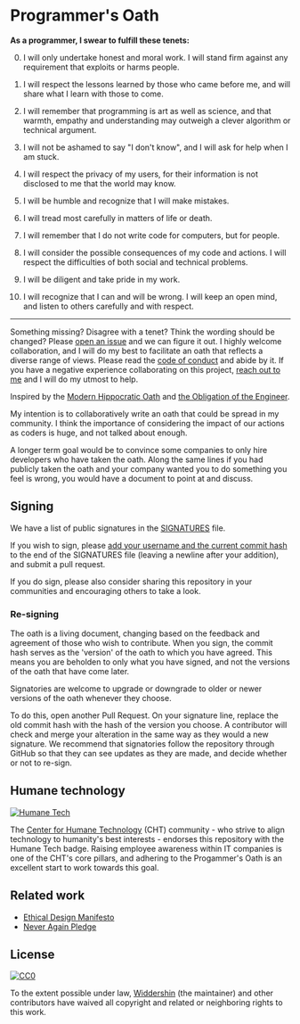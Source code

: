# Programmer's Oath

**As a programmer, I swear to fulfill these tenets:**

0. I will only undertake honest and moral work. I will stand firm against any requirement that exploits or harms people.

1. I will respect the lessons learned by those who came before me, and will share what I learn with those to come.

2. I will remember that programming is art as well as science, and that warmth, empathy and understanding may outweigh a clever algorithm or technical argument.

3. I will not be ashamed to say "I don't know", and I will ask for help when I am stuck.

4. I will respect the privacy of my users, for their information is not disclosed to me that the world may know.

5. I will be humble and recognize that I will make mistakes.

6. I will tread most carefully in matters of life or death.

7. I will remember that I do not write code for computers, but for people.

8. I will consider the possible consequences of my code and actions. I will respect the difficulties of both social and technical problems.

9. I will be diligent and take pride in my work.

10. I will recognize that I can and will be wrong. I will keep an open mind, and listen to others carefully and with respect.


------

Something missing? Disagree with a tenet? Think the wording should be changed? Please [open an issue](https://github.com/Widdershin/programmers-oath/issues/new) and we can figure it out. I highly welcome collaboration, and I will do my best to facilitate an oath that reflects a diverse range of views. Please read the [code of conduct](https://github.com/Widdershin/programmers-oath/blob/master/CODE_OF_CONDUCT.md) and abide by it. If you have a negative experience collaborating on this project, [reach out to me](mailto:ncwjohnstone@gmail) and I will do my utmost to help.

Inspired by the [Modern Hippocratic Oath](https://en.wikipedia.org/wiki/Hippocratic_Oath#Modern_version) and [the Obligation of the Engineer](https://en.wikipedia.org/wiki/Engineer's_Ring#The_Obligation_of_The_Engineer).

My intention is to collaboratively write an oath that could be spread in my community. I think the importance of considering the impact of our actions as coders is huge, and not talked about enough.

A longer term goal would be to convince some companies to only hire developers who have taken the oath. Along the same lines if you had publicly taken the oath and your company wanted you to do something you feel is wrong, you would have a document to point at and discuss.

## Signing

We have a list of public signatures in the [SIGNATURES](https://github.com/Widdershin/programmers-oath/blob/master/SIGNATURES) file.

If you wish to sign, please [add your username and the current commit hash](https://github.com/Widdershin/programmers-oath/edit/master/SIGNATURES) to the end of the SIGNATURES file (leaving a newline after your addition), and submit a pull request.

If you do sign, please also consider sharing this repository in your communities and encouraging others to take a look.

### Re-signing

The oath is a living document, changing based on the feedback and agreement of those who wish to contribute. When you sign, the commit hash serves as the 'version' of the oath to which you have agreed. This means you are beholden to only what you have signed, and not the versions of the oath that have come later.

Signatories are welcome to upgrade or downgrade to older or newer versions of the oath whenever they choose.

To do this, open another Pull Request. On your signature line, replace the old commit hash with the hash of the version you choose. A contributor will check and merge your alteration in the same way as they would a new signature. We recommend that signatories follow the repository through GitHub so that they can see updates as they are made, and decide whether or not to re-sign.

## Humane technology

[![Humane Tech](https://raw.githubusercontent.com/engagingspaces/awesome-humane-tech/master/humane-tech-badge.svg?sanitize=true)](https://github.com/engagingspaces/awesome-humane-tech)

The [Center for Humane Technology](https://humanetech.com) (CHT) community - who strive to align technology to humanity's best interests - endorses this repository with the Humane Tech badge. Raising employee awareness within IT companies is one of the CHT's core pillars, and adhering to the Progammer's Oath is an excellent start to work towards this goal.

## Related work

- [Ethical Design Manifesto](https://2017.ind.ie/ethical-design/)
- [Never Again Pledge](https://neveragain.tech/)

## License

[![CC0](http://i.creativecommons.org/p/zero/1.0/88x31.png)](LICENSE)

To the extent possible under law, [Widdershin](https://github.com/Widdershin) (the maintainer) and other contributors have waived all copyright and related or neighboring rights to this work.
